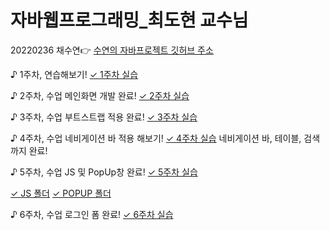 # 자바웹프로그래밍_최도현 교수님
20220236 채수연👉
[수연의 자바프로젝트 깃허브 주소](https://github.com/chaesuyeon/JAVA20220236)

♪ 1주차, 연습해보기!
[✓ 1주차 실습](https://github.com/chaesuyeon/JAVA20220236/blob/main/Index1.html)

♪ 2주차, 수업 메인화면 개발 완료!
[✓ 2주차 실습](https://github.com/chaesuyeon/JAVA20220236/blob/main/Index2.html)

♪ 3주차, 수업 부트스트랩 적용 완료!
[✓ 3주차 실습](https://github.com/chaesuyeon/JAVA20220236/blob/main/Index3.html)

♪ 4주차, 수업 네비게이션 바 적용 해보기!
[✓ 4주차 실습](https://github.com/chaesuyeon/JAVA20220236/blob/main/Index4-5.html)
네비게이션 바, 테이블, 검색까지 완료!

♪ 5주차, 수업 JS 및 PopUp창 완료!
[✓ 5주차 실습](https://github.com/chaesuyeon/JAVA20220236/blob/main/Index4-5.html)

[✓ JS 폴더](https://github.com/chaesuyeon/JAVA20220236/tree/main/JS)
[✓ POPUP 폴더](https://github.com/chaesuyeon/JAVA20220236/tree/main/popup)

♪ 6주차, 수업 로그인 폼 완료!
[✓ 6주차 실습](https://github.com/chaesuyeon/JAVA20220236/blob/main/Index6.html)



